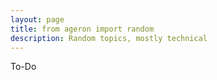 ```yaml
---
layout: page
title: from ageron import random
description: Random topics, mostly technical
---
```


To-Do

